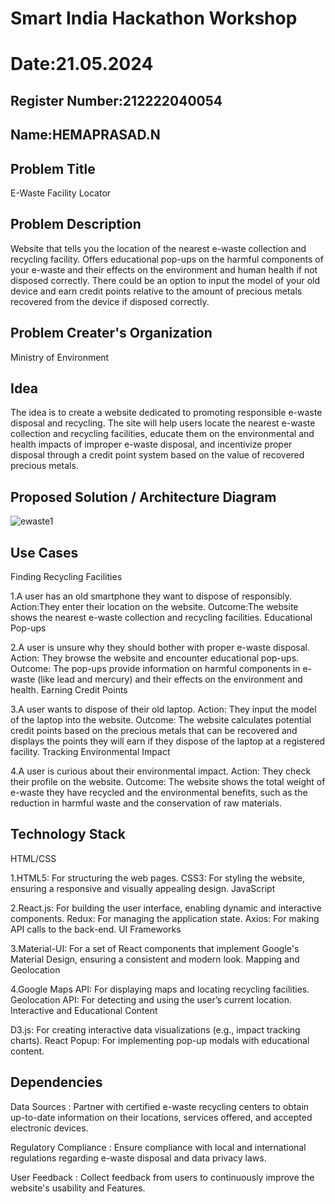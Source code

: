 # Smart India Hackathon Workshop
# Date:21.05.2024
## Register Number:212222040054
## Name:HEMAPRASAD.N
## Problem Title
E-Waste Facility Locator
## Problem Description
Website that tells you the location of the nearest e-waste collection and recycling facility. Offers educational pop-ups on the harmful components of your e-waste and their effects on the environment and human health if not disposed correctly. There could be an option to input the model of your old device and earn credit points relative to the amount of precious metals recovered from the device if disposed correctly.
## Problem Creater's Organization
Ministry of Environment

## Idea
The idea is to create a website dedicated to promoting responsible e-waste disposal and recycling. The site will help users locate the nearest e-waste collection and recycling facilities, educate them on the environmental and health impacts of improper e-waste disposal, and incentivize proper disposal through a credit point system based on the value of recovered precious metals.


## Proposed Solution / Architecture Diagram
![ewaste1](https://github.com/Hemaprasad-N/SIHPS/assets/135933397/bcaefa74-88db-462c-bfb5-6114990d1dc0)
## Use Cases
Finding Recycling Facilities

1.A user has an old smartphone they want to dispose of responsibly.
Action:They enter their location on the website.
Outcome:The website shows the nearest e-waste collection and recycling facilities.
Educational Pop-ups

2.A user is unsure why they should bother with proper e-waste disposal.
Action: They browse the website and encounter educational pop-ups.
Outcome: The pop-ups provide information on harmful components in e-waste (like lead and mercury) and their effects on the environment and health.
Earning Credit Points

3.A user wants to dispose of their old laptop.
Action: They input the model of the laptop into the website.
Outcome: The website calculates potential credit points based on the precious metals that can be recovered and displays the points they will earn if they dispose of the laptop at a registered facility.
Tracking Environmental Impact

4.A user is curious about their environmental impact.
Action: They check their profile on the website.
Outcome: The website shows the total weight of e-waste they have recycled and the environmental benefits, such as the reduction in harmful waste and the conservation of raw materials.

## Technology Stack
HTML/CSS

1.HTML5: For structuring the web pages.
CSS3: For styling the website, ensuring a responsive and visually appealing design.
JavaScript

2.React.js: For building the user interface, enabling dynamic and interactive components.
Redux: For managing the application state.
Axios: For making API calls to the back-end.
UI Frameworks

3.Material-UI: For a set of React components that implement Google's Material Design, ensuring a consistent and modern look.
Mapping and Geolocation

4.Google Maps API: For displaying maps and locating recycling facilities.
Geolocation API: For detecting and using the user’s current location.
Interactive and Educational Content

D3.js: For creating interactive data visualizations (e.g., impact tracking charts).
React Popup: For implementing pop-up modals with educational content.

## Dependencies
Data Sources :
Partner with certified e-waste recycling centers to obtain up-to-date information on their locations, services offered, and accepted electronic devices.

Regulatory Compliance :
Ensure compliance with local and international regulations regarding e-waste disposal and data privacy laws.

User Feedback :
Collect feedback from users to continuously improve the website's usability and Features.

